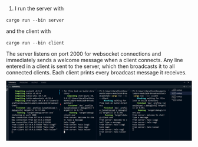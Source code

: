 1. I run the server with 

`` cargo run --bin server ``

and the client with 

`` cargo run --bin client ``

The server listens on port 2000 for websocket connections and immediately sends a welcome message when a client connects. Any line entered in a client is sent to the server, which then broadcasts it to all connected clients. Each client prints every broadcast message it receives.

![Alt text](image.png)